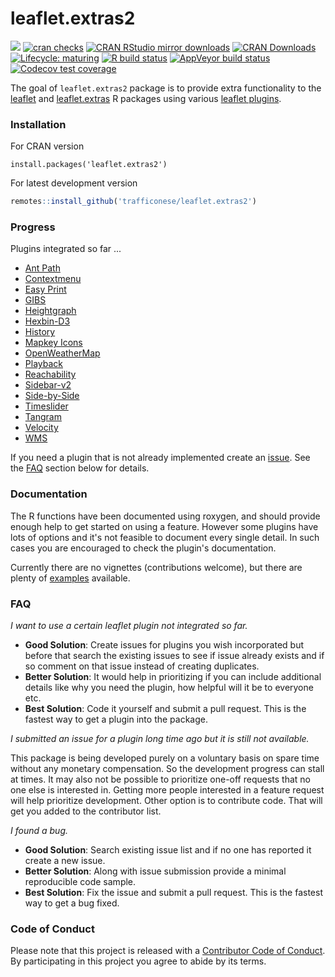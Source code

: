 # leaflet.extras2

<!-- badges: start -->
[![](https://www.r-pkg.org/badges/version/leaflet.extras2)](https://www.r-pkg.org/pkg/leaflet.extras2)
[![cran checks](https://cranchecks.info/badges/worst/leaflet.extras2)](https://cran.r-project.org/web/checks/check_results_leaflet.extras2.html)
[![CRAN RStudio mirror downloads](https://cranlogs.r-pkg.org/badges/leaflet.extras2?color=brightgreen)](https://www.r-pkg.org/pkg/leaflet.extras2)
[![CRAN Downloads](http://cranlogs.r-pkg.org/badges/grand-total/leaflet.extras2)](https://www.rpackages.io/package/leaflet.extras2)
[![Lifecycle: maturing](https://img.shields.io/badge/lifecycle-maturing-blue.svg)](https://www.tidyverse.org/lifecycle/#maturing)
[![R build status](https://github.com/trafficonese/leaflet.extras2/workflows/R-CMD-check/badge.svg)](https://github.com/trafficonese/leaflet.extras2/actions)
[![AppVeyor build status](https://ci.appveyor.com/api/projects/status/github/trafficonese/leaflet.extras2?branch=master&svg=true)](https://ci.appveyor.com/project/trafficonese/leaflet-extras2)
[![Codecov test coverage](https://codecov.io/gh/trafficonese/leaflet.extras2/branch/master/graph/badge.svg)](https://codecov.io/gh/trafficonese/leaflet.extras2?branch=master)
<!-- badges: end -->

The goal of `leaflet.extras2` package is to provide extra functionality to the [leaflet](https://cran.r-project.org/web/packages/leaflet/index.html) and [leaflet.extras](https://github.com/bhaskarvk/leaflet.extras) R packages using various [leaflet plugins](http://leafletjs.com/plugins).

### Installation

For CRAN version

`install.packages('leaflet.extras2')`

For latest development version

``` r
remotes::install_github('trafficonese/leaflet.extras2')
```

### Progress

Plugins integrated so far ...

-   [Ant Path](https://github.com/rubenspgcavalcante/leaflet-ant-path)
-   [Contextmenu](https://github.com/aratcliffe/Leaflet.contextmenu)
-   [Easy Print](https://github.com/rowanwins/leaflet-easyPrint)
-   [GIBS](https://github.com/aparshin/leaflet-GIBS)
-   [Heightgraph](https://github.com/GIScience/Leaflet.Heightgraph)
-   [Hexbin-D3](https://github.com/Asymmetrik/leaflet-d3#hexbins-api)
-   [History](https://github.com/cscott530/leaflet-history)
-   [Mapkey Icons](https://github.com/mapshakers/leaflet-mapkey-icon)
-   [OpenWeatherMap](https://github.com/trafficonese/leaflet-openweathermap)
-   [Playback](https://github.com/hallahan/LeafletPlayback)
-   [Reachability](https://github.com/traffordDataLab/leaflet.reachability)
-   [Sidebar-v2](https://github.com/Turbo87/sidebar-v2)
-   [Side-by-Side](https://github.com/digidem/leaflet-side-by-side)
-   [Timeslider](https://github.com/dwilhelm89/LeafletSlider)
-   [Tangram](https://github.com/tangrams/tangram)
-   [Velocity](https://github.com/danwild/leaflet-velocity)
-   [WMS](https://github.com/heigeo/leaflet.wms)


If you need a plugin that is not already implemented create an [issue](https://github.com/trafficonese/leaflet.extras2/issues/new). See the [FAQ](#FAQ) section below for details.

### Documentation

The R functions have been documented using roxygen, and should provide enough help to get started on using a feature. However some plugins have lots of options and it's not feasible to document every single detail. In such cases you are encouraged to check the plugin's documentation.

Currently there are no vignettes (contributions welcome), but there are plenty of [examples](https://github.com/trafficonese/leaflet.extras2/tree/master/inst/examples) available.

### FAQ

*I want to use a certain leaflet plugin not integrated so far.*

-   **Good Solution**: Create issues for plugins you wish incorporated but before that search the existing issues to see if issue already exists and if so comment on that issue instead of creating duplicates.
-   **Better Solution**: It would help in prioritizing if you can include additional details like why you need the plugin, how helpful will it be to everyone etc.
-   **Best Solution**: Code it yourself and submit a pull request. This is the fastest way to get a plugin into the package.

*I submitted an issue for a plugin long time ago but it is still not available.*

This package is being developed purely on a voluntary basis on spare time without any monetary compensation. So the development progress can stall at times. It may also not be possible to prioritize one-off requests that no one else is interested in. Getting more people interested in a feature request will help prioritize development. Other option is to contribute code. That will get you added to the contributor list.

*I found a bug.*

-   **Good Solution**: Search existing issue list and if no one has reported it create a new issue.
-   **Better Solution**: Along with issue submission provide a minimal reproducible code sample.
-   **Best Solution**: Fix the issue and submit a pull request. This is the fastest way to get a bug fixed.


### Code of Conduct

Please note that this project is released with a [Contributor Code of Conduct](CODE_OF_CONDUCT.md). By participating in this project you agree to abide by its terms.
